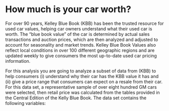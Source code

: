# How much is your car worth?
For over 90 years, Kelley Blue Book (KBB) has been the trusted resource for used car values,
helping car owners understand what their used car is worth. The “blue book value” of the car is
determined by actual sales transactions and auction prices, which are then analyzed and adjusted
to account for seasonality and market trends. Kelley Blue Book Values also reflect local conditions in over 100 different geographic regions and are updated weekly to give consumers the most up-to-date used car pricing information.

For this analysis you are going to analyze a subset of data from (KBB) to help consumers (i)
understand why their car has the KBB value it has and (ii) give a price range that consumers can
expect on a resale from their car. For this data set, a representative sample of over eight hundred
GM cars were selected, then retail price was calculated from the tables provided in the Central
Edition of the Kelly Blue Book. The data set contains the following variables:

